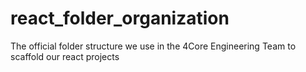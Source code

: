 # react_folder_organization
The official folder structure we use in the 4Core Engineering Team to scaffold our react projects
